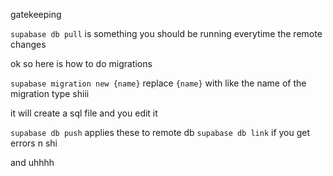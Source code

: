 gatekeeping

`supabase db pull` is something you should be running everytime the remote changes

ok so here is how to do migrations

`supabase migration new {name}`
replace `{name}` with like the name of the migration type shiii

it will create a sql file and you edit it

`supabase db push` applies these to remote db
`supabase db link` if you get errors n shi

and uhhhh